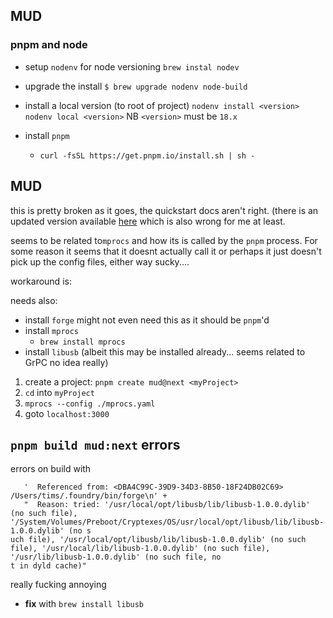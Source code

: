 
## MUD 

### pnpm and node
* setup `nodenv` for node versioning `brew instal nodev`
* upgrade the install
		`$ brew upgrade nodenv node-build`
* install a local version (to root of project)
  `nodenv install <version>`
  `nodenv local <version>`
  NB `<version>` must be `18.x`

* install `pnpm`   
	* `curl -fsSL https://get.pnpm.io/install.sh | sh -`

## MUD

this is pretty broken as it goes, the quickstart docs aren't right. (there is an updated version available [here](https://mud-docs-4u4f02n5n-latticexyz.vercel.app/templates/typescript/getting-started) which is also wrong for me at least.

seems to be related to`mprocs` and how its is called by the `pnpm` process. For some reason it seems that it doesnt actually call it or perhaps it just doesn't pick up the config files, either way sucky.... 

workaround is:
 
needs also:
* install `forge` might not even need this as it should be `pnpm`'d
* install `mprocs`
	* `brew install mprocs`
* install `libusb` (albeit this may be installed already... seems related to GrPC no idea really)

1. create a project:
	`pnpm create mud@next <myProject>`
2. `cd` into `myProject`
3. `mprocs --config ./mprocs.yaml`
4. goto `localhost:3000`




## `pnpm build mud:next` errors

errors on build with

 ```stderr: 'dyld[6735]: Library not loaded: /usr/local/opt/libusb/lib/libusb-1.0.0.dylib\n' +
    '  Referenced from: <DBA4C99C-39D9-34D3-8B50-18F24DB02C69> /Users/tims/.foundry/bin/forge\n' +
    "  Reason: tried: '/usr/local/opt/libusb/lib/libusb-1.0.0.dylib' (no such file), '/System/Volumes/Preboot/Cryptexes/OS/usr/local/opt/libusb/lib/libusb-1.0.0.dylib' (no s
uch file), '/usr/local/opt/libusb/lib/libusb-1.0.0.dylib' (no such file), '/usr/local/lib/libusb-1.0.0.dylib' (no such file), '/usr/lib/libusb-1.0.0.dylib' (no such file, no
t in dyld cache)"
```

really fucking annoying

* __fix__  with `brew install libusb`
<!--stackedit_data:
eyJoaXN0b3J5IjpbMTUzMDg0NjY4MSwxMTIwNTIxMTEyLC0xOT
c0MTM2Mzg4LDIwMzM2NzM0NzgsLTExODI5Njc4MDgsLTQ5ODI4
MDIxMywtMjAyMzMwOTczNF19
-->